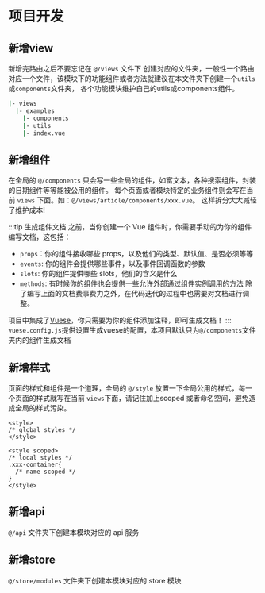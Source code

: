# 项目开发

## 新增view
新增完路由之后不要忘记在 `@/views` 文件下
创建对应的文件夹，一般性一个路由对应一个文件，该模块下的功能组件或者方法就建议在本文件夹下创建一个`utils`或`components`文件夹，
各个功能模块维护自己的utils或components组件。
```bash
|- views
  |- examples
    |- components
    |- utils
    |- index.vue
```

## 新增组件
在全局的 `@/components` 只会写一些全局的组件，如富文本，各种搜索组件，封装的日期组件等等能被公用的组件。
每个页面或者模块特定的业务组件则会写在当前 `views` 下面。如：`@/views/article/components/xxx.vue`。
这样拆分大大减轻了维护成本!

:::tip 生成组件文档
之前，当你创建一个 Vue 组件时，你需要手动的为你的组件编写文档，这包括：

* `props`：你的组件接收哪些 props，以及他们的类型、默认值、是否必须等等
* `events`: 你的组件会提供哪些事件，以及事件回调函数的参数
* `slots`: 你的组件提供哪些 slots，他们的含义是什么
* `methods`: 有时候你的组件也会提供一些允许外部通过组件实例调用的方法
除了编写上面的文档费事费力之外，在代码迭代的过程中也需要对文档进行调整。

项目中集成了[Vuese](https://github.com/vuese/vuese)，你只需要为你的组件添加注释，即可生成文档！
:::
`vuese.config.js`提供设置生成vuese的配置，本项目默认只为`@/components`文件夹内的组件生成文档

## 新增样式
页面的样式和组件是一个道理，全局的 `@/style` 放置一下全局公用的样式，每一个页面的样式就写在当前 `views`下面，请记住加上scoped 或者命名空间，避免造成全局的样式污染。
```vue
<style>
/* global styles */
</style>

<style scoped>
/* local styles */
.xxx-container{
  /* name scoped */
}
</style>
```

## 新增api
`@/api` 文件夹下创建本模块对应的 api 服务

## 新增store
`@/store/modules` 文件夹下创建本模块对应的 store 模块
